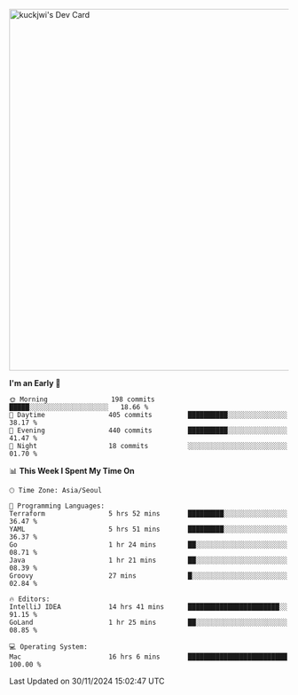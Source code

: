 <a href="https://app.daily.dev/kuckhwancho"><img src="https://api.daily.dev/devcards/v2/efef39c8028947428b3c0b486b9cd9b6.png?r=iz2&type=wide" width="652" alt="kuckjwi's Dev Card"/></a>

<!--START_SECTION:waka-->
**I'm an Early 🐤** 

```text
🌞 Morning                198 commits         █████░░░░░░░░░░░░░░░░░░░░   18.66 % 
🌆 Daytime                405 commits         ██████████░░░░░░░░░░░░░░░   38.17 % 
🌃 Evening                440 commits         ██████████░░░░░░░░░░░░░░░   41.47 % 
🌙 Night                  18 commits          ░░░░░░░░░░░░░░░░░░░░░░░░░   01.70 % 
```


📊 **This Week I Spent My Time On** 

```text
🕑︎ Time Zone: Asia/Seoul

💬 Programming Languages: 
Terraform                5 hrs 52 mins       █████████░░░░░░░░░░░░░░░░   36.47 % 
YAML                     5 hrs 51 mins       █████████░░░░░░░░░░░░░░░░   36.37 % 
Go                       1 hr 24 mins        ██░░░░░░░░░░░░░░░░░░░░░░░   08.71 % 
Java                     1 hr 21 mins        ██░░░░░░░░░░░░░░░░░░░░░░░   08.39 % 
Groovy                   27 mins             █░░░░░░░░░░░░░░░░░░░░░░░░   02.84 % 

🔥 Editors: 
IntelliJ IDEA            14 hrs 41 mins      ███████████████████████░░   91.15 % 
GoLand                   1 hr 25 mins        ██░░░░░░░░░░░░░░░░░░░░░░░   08.85 % 

💻 Operating System: 
Mac                      16 hrs 6 mins       █████████████████████████   100.00 % 
```


 Last Updated on 30/11/2024 15:02:47 UTC
<!--END_SECTION:waka-->
